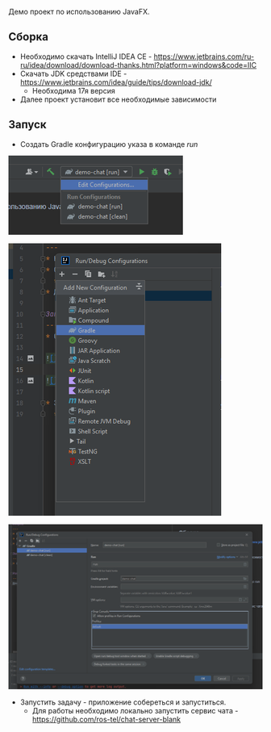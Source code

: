 Демо проект по использованию JavaFX.

Сборка
---
* Необходимо скачать IntelliJ IDEA CE - https://www.jetbrains.com/ru-ru/idea/download/download-thanks.html?platform=windows&code=IIC
* Скачать JDK средствами IDE - https://www.jetbrains.com/idea/guide/tips/download-jdk/
  * Необходима 17я версия 
* Далее проект установит все необходимые зависимости

Запуск
---
* Создать Gradle конфигурацию указа в команде *run*

![](wiki/task-1.png)

![](wiki/task-3.png)

![](wiki/task-2.png)

* Запустить задачу - приложение собереться и запуститься.
  * Для работы необходимо локально запустить сервис чата - https://github.com/ros-tel/chat-server-blank